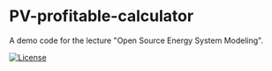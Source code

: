 # PV-profitable-calculator

A demo code for the lecture "Open Source Energy System Modeling". 

[![License](https://img.shields.io/badge/License-Apache_2.0-blue.svg)](https://opensource.org/licenses/Apache-2.0)
